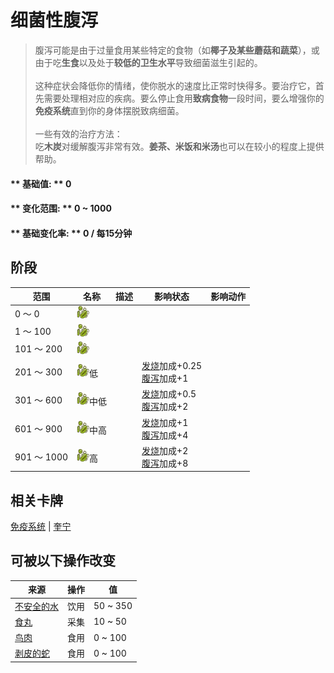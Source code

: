 # 细菌性腹泻  
> 腹泻可能是由于过量食用某些特定的食物（如<b>椰子及某些蘑菇和蔬菜</b>），或由于吃<b>生食</b>以及处于<b>较低的卫生水平</b>导致细菌滋生引起的。<br><br>这种症状会降低你的情绪，使你脱水的速度比正常时快得多。要治疗它，首先需要处理相对应的疾病。要么停止食用<b>致病食物</b>一段时间，要么增强你的<b>免疫系统</b>直到你的身体摆脱致病细菌。<br><br>一些有效的治疗方法：<br>吃<b>木炭</b>对缓解腹泻非常有效。<b>姜茶、米饭和米汤</b>也可以在较小的程度上提供帮助。<br>  
  
#### ** 基础值: ** 0   
#### ** 变化范围: ** 0 ~ 1000  
#### ** 基础变化率: ** 0 / 每15分钟  
## 阶段  
范围  |  名称  |  描述  |  影响状态  |  影响动作  
----  |  ----  |  ----  |  ----  |  ----  
0 ～ 0  |  <img decoding="async" src="Sprite/Bacteria.png" href="a.md" style="max-width:20px;max-height:20px;">  |    |    |    
1 ～ 100  |  <img decoding="async" src="Sprite/Bacteria.png" href="a.md" style="max-width:20px;max-height:20px;">  |    |    |    
101 ～ 200  |  <img decoding="async" src="Sprite/Bacteria.png" href="a.md" style="max-width:20px;max-height:20px;">  |    |    |    
201 ～ 300  |  <img decoding="async" src="Sprite/Bacteria.png" href="a.md" style="max-width:20px;max-height:20px;">低  |    |  [发烧](Fever.md)加成+0.25<br>[腹泻](Diarrhoea.md)加成+1  |    
301 ～ 600  |  <img decoding="async" src="Sprite/Bacteria.png" href="a.md" style="max-width:20px;max-height:20px;">中低  |    |  [发烧](Fever.md)加成+0.5<br>[腹泻](Diarrhoea.md)加成+2  |    
601 ～ 900  |  <img decoding="async" src="Sprite/Bacteria.png" href="a.md" style="max-width:20px;max-height:20px;">中高  |    |  [发烧](Fever.md)加成+1<br>[腹泻](Diarrhoea.md)加成+4  |    
901 ～ 1000  |  <img decoding="async" src="Sprite/Bacteria.png" href="a.md" style="max-width:20px;max-height:20px;">高  |    |  [发烧](Fever.md)加成+2<br>[腹泻](Diarrhoea.md)加成+8  |    
## 相关卡牌  
[免疫系统](ImmuneSystem.md)  |  [奎宁](Quinine.md)  
## 可被以下操作改变  
来源  |  操作  |  值  
----  |  ----  |  ----  
[不安全的水](LQ_WaterUnsafe.md)  |  饮用  |  50 ~ 350  
[食丸](GastricPellet.md)  |  采集  |  10 ~ 50  
[鸟肉](BirdMeat.md)  |  食用  |  0 ~ 100  
[剥皮的蛇](SnakeSkinned.md)  |  食用  |  0 ~ 100  


<script>document.title="细菌性腹泻 - 卡牌生存百科 Card Survival Wiki";</script>